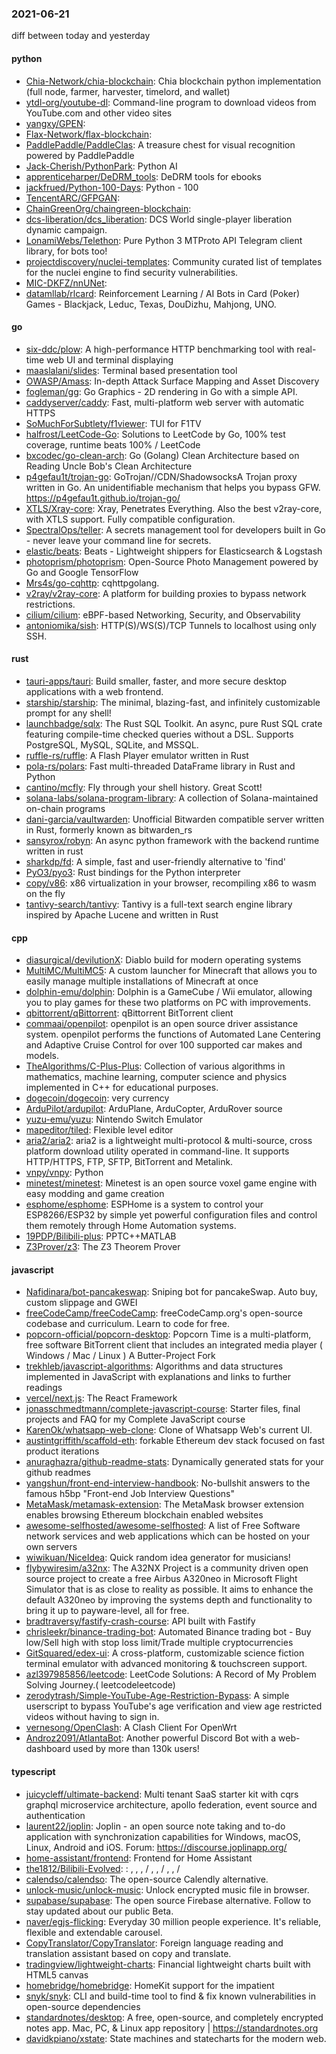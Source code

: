 ### 2021-06-21
diff between today and yesterday

#### python
* [Chia-Network/chia-blockchain](https://github.com/Chia-Network/chia-blockchain): Chia blockchain python implementation (full node, farmer, harvester, timelord, and wallet)
* [ytdl-org/youtube-dl](https://github.com/ytdl-org/youtube-dl): Command-line program to download videos from YouTube.com and other video sites
* [yangxy/GPEN](https://github.com/yangxy/GPEN): 
* [Flax-Network/flax-blockchain](https://github.com/Flax-Network/flax-blockchain): 
* [PaddlePaddle/PaddleClas](https://github.com/PaddlePaddle/PaddleClas): A treasure chest for visual recognition powered by PaddlePaddle
* [Jack-Cherish/PythonPark](https://github.com/Jack-Cherish/PythonPark): Python AI
* [apprenticeharper/DeDRM_tools](https://github.com/apprenticeharper/DeDRM_tools): DeDRM tools for ebooks
* [jackfrued/Python-100-Days](https://github.com/jackfrued/Python-100-Days): Python - 100
* [TencentARC/GFPGAN](https://github.com/TencentARC/GFPGAN): 
* [ChainGreenOrg/chaingreen-blockchain](https://github.com/ChainGreenOrg/chaingreen-blockchain): 
* [dcs-liberation/dcs_liberation](https://github.com/dcs-liberation/dcs_liberation): DCS World single-player liberation dynamic campaign.
* [LonamiWebs/Telethon](https://github.com/LonamiWebs/Telethon): Pure Python 3 MTProto API Telegram client library, for bots too!
* [projectdiscovery/nuclei-templates](https://github.com/projectdiscovery/nuclei-templates): Community curated list of templates for the nuclei engine to find security vulnerabilities.
* [MIC-DKFZ/nnUNet](https://github.com/MIC-DKFZ/nnUNet): 
* [datamllab/rlcard](https://github.com/datamllab/rlcard): Reinforcement Learning / AI Bots in Card (Poker) Games - Blackjack, Leduc, Texas, DouDizhu, Mahjong, UNO.

#### go
* [six-ddc/plow](https://github.com/six-ddc/plow): A high-performance HTTP benchmarking tool with real-time web UI and terminal displaying
* [maaslalani/slides](https://github.com/maaslalani/slides): Terminal based presentation tool
* [OWASP/Amass](https://github.com/OWASP/Amass): In-depth Attack Surface Mapping and Asset Discovery
* [fogleman/gg](https://github.com/fogleman/gg): Go Graphics - 2D rendering in Go with a simple API.
* [caddyserver/caddy](https://github.com/caddyserver/caddy): Fast, multi-platform web server with automatic HTTPS
* [SoMuchForSubtlety/f1viewer](https://github.com/SoMuchForSubtlety/f1viewer):  TUI for F1TV
* [halfrost/LeetCode-Go](https://github.com/halfrost/LeetCode-Go):  Solutions to LeetCode by Go, 100% test coverage, runtime beats 100% / LeetCode 
* [bxcodec/go-clean-arch](https://github.com/bxcodec/go-clean-arch): Go (Golang) Clean Architecture based on Reading Uncle Bob's Clean Architecture
* [p4gefau1t/trojan-go](https://github.com/p4gefau1t/trojan-go): GoTrojan//CDN/ShadowsocksA Trojan proxy written in Go. An unidentifiable mechanism that helps you bypass GFW. https://p4gefau1t.github.io/trojan-go/
* [XTLS/Xray-core](https://github.com/XTLS/Xray-core): Xray, Penetrates Everything. Also the best v2ray-core, with XTLS support. Fully compatible configuration.
* [SpectralOps/teller](https://github.com/SpectralOps/teller): A secrets management tool for developers built in Go - never leave your command line for secrets.
* [elastic/beats](https://github.com/elastic/beats):  Beats - Lightweight shippers for Elasticsearch & Logstash
* [photoprism/photoprism](https://github.com/photoprism/photoprism): Open-Source Photo Management powered by Go and Google TensorFlow
* [Mrs4s/go-cqhttp](https://github.com/Mrs4s/go-cqhttp): cqhttpgolang.
* [v2ray/v2ray-core](https://github.com/v2ray/v2ray-core): A platform for building proxies to bypass network restrictions.
* [cilium/cilium](https://github.com/cilium/cilium): eBPF-based Networking, Security, and Observability
* [antoniomika/sish](https://github.com/antoniomika/sish): HTTP(S)/WS(S)/TCP Tunnels to localhost using only SSH.

#### rust
* [tauri-apps/tauri](https://github.com/tauri-apps/tauri): Build smaller, faster, and more secure desktop applications with a web frontend.
* [starship/starship](https://github.com/starship/starship):  The minimal, blazing-fast, and infinitely customizable prompt for any shell!
* [launchbadge/sqlx](https://github.com/launchbadge/sqlx):  The Rust SQL Toolkit. An async, pure Rust SQL crate featuring compile-time checked queries without a DSL. Supports PostgreSQL, MySQL, SQLite, and MSSQL.
* [ruffle-rs/ruffle](https://github.com/ruffle-rs/ruffle): A Flash Player emulator written in Rust
* [pola-rs/polars](https://github.com/pola-rs/polars): Fast multi-threaded DataFrame library in Rust and Python
* [cantino/mcfly](https://github.com/cantino/mcfly): Fly through your shell history. Great Scott!
* [solana-labs/solana-program-library](https://github.com/solana-labs/solana-program-library): A collection of Solana-maintained on-chain programs
* [dani-garcia/vaultwarden](https://github.com/dani-garcia/vaultwarden): Unofficial Bitwarden compatible server written in Rust, formerly known as bitwarden_rs
* [sansyrox/robyn](https://github.com/sansyrox/robyn): An async python framework with the backend runtime written in rust
* [sharkdp/fd](https://github.com/sharkdp/fd): A simple, fast and user-friendly alternative to 'find'
* [PyO3/pyo3](https://github.com/PyO3/pyo3): Rust bindings for the Python interpreter
* [copy/v86](https://github.com/copy/v86): x86 virtualization in your browser, recompiling x86 to wasm on the fly
* [tantivy-search/tantivy](https://github.com/tantivy-search/tantivy): Tantivy is a full-text search engine library inspired by Apache Lucene and written in Rust

#### cpp
* [diasurgical/devilutionX](https://github.com/diasurgical/devilutionX): Diablo build for modern operating systems
* [MultiMC/MultiMC5](https://github.com/MultiMC/MultiMC5): A custom launcher for Minecraft that allows you to easily manage multiple installations of Minecraft at once
* [dolphin-emu/dolphin](https://github.com/dolphin-emu/dolphin): Dolphin is a GameCube / Wii emulator, allowing you to play games for these two platforms on PC with improvements.
* [qbittorrent/qBittorrent](https://github.com/qbittorrent/qBittorrent): qBittorrent BitTorrent client
* [commaai/openpilot](https://github.com/commaai/openpilot): openpilot is an open source driver assistance system. openpilot performs the functions of Automated Lane Centering and Adaptive Cruise Control for over 100 supported car makes and models.
* [TheAlgorithms/C-Plus-Plus](https://github.com/TheAlgorithms/C-Plus-Plus): Collection of various algorithms in mathematics, machine learning, computer science and physics implemented in C++ for educational purposes.
* [dogecoin/dogecoin](https://github.com/dogecoin/dogecoin): very currency
* [ArduPilot/ardupilot](https://github.com/ArduPilot/ardupilot): ArduPlane, ArduCopter, ArduRover source
* [yuzu-emu/yuzu](https://github.com/yuzu-emu/yuzu): Nintendo Switch Emulator
* [mapeditor/tiled](https://github.com/mapeditor/tiled): Flexible level editor
* [aria2/aria2](https://github.com/aria2/aria2): aria2 is a lightweight multi-protocol & multi-source, cross platform download utility operated in command-line. It supports HTTP/HTTPS, FTP, SFTP, BitTorrent and Metalink.
* [vnpy/vnpy](https://github.com/vnpy/vnpy): Python
* [minetest/minetest](https://github.com/minetest/minetest): Minetest is an open source voxel game engine with easy modding and game creation
* [esphome/esphome](https://github.com/esphome/esphome): ESPHome is a system to control your ESP8266/ESP32 by simple yet powerful configuration files and control them remotely through Home Automation systems.
* [19PDP/Bilibili-plus](https://github.com/19PDP/Bilibili-plus): PPTC++MATLAB
* [Z3Prover/z3](https://github.com/Z3Prover/z3): The Z3 Theorem Prover

#### javascript
* [Nafidinara/bot-pancakeswap](https://github.com/Nafidinara/bot-pancakeswap): Sniping bot for pancakeSwap. Auto buy, custom slippage and GWEI
* [freeCodeCamp/freeCodeCamp](https://github.com/freeCodeCamp/freeCodeCamp): freeCodeCamp.org's open-source codebase and curriculum. Learn to code for free.
* [popcorn-official/popcorn-desktop](https://github.com/popcorn-official/popcorn-desktop): Popcorn Time is a multi-platform, free software BitTorrent client that includes an integrated media player ( Windows / Mac / Linux ) A Butter-Project Fork
* [trekhleb/javascript-algorithms](https://github.com/trekhleb/javascript-algorithms):  Algorithms and data structures implemented in JavaScript with explanations and links to further readings
* [vercel/next.js](https://github.com/vercel/next.js): The React Framework
* [jonasschmedtmann/complete-javascript-course](https://github.com/jonasschmedtmann/complete-javascript-course): Starter files, final projects and FAQ for my Complete JavaScript course
* [KarenOk/whatsapp-web-clone](https://github.com/KarenOk/whatsapp-web-clone): Clone of Whatsapp Web's current UI.
* [austintgriffith/scaffold-eth](https://github.com/austintgriffith/scaffold-eth):  forkable Ethereum dev stack focused on fast product iterations
* [anuraghazra/github-readme-stats](https://github.com/anuraghazra/github-readme-stats):  Dynamically generated stats for your github readmes
* [yangshun/front-end-interview-handbook](https://github.com/yangshun/front-end-interview-handbook):  No-bullshit answers to the famous h5bp "Front-end Job Interview Questions"
* [MetaMask/metamask-extension](https://github.com/MetaMask/metamask-extension):   The MetaMask browser extension enables browsing Ethereum blockchain enabled websites
* [awesome-selfhosted/awesome-selfhosted](https://github.com/awesome-selfhosted/awesome-selfhosted): A list of Free Software network services and web applications which can be hosted on your own servers
* [wiwikuan/NiceIdea](https://github.com/wiwikuan/NiceIdea): Quick random idea generator for musicians!
* [flybywiresim/a32nx](https://github.com/flybywiresim/a32nx): The A32NX Project is a community driven open source project to create a free Airbus A320neo in Microsoft Flight Simulator that is as close to reality as possible. It aims to enhance the default A320neo by improving the systems depth and functionality to bring it up to payware-level, all for free.
* [bradtraversy/fastify-crash-course](https://github.com/bradtraversy/fastify-crash-course): API built with Fastify
* [chrisleekr/binance-trading-bot](https://github.com/chrisleekr/binance-trading-bot): Automated Binance trading bot - Buy low/Sell high with stop loss limit/Trade multiple cryptocurrencies
* [GitSquared/edex-ui](https://github.com/GitSquared/edex-ui): A cross-platform, customizable science fiction terminal emulator with advanced monitoring & touchscreen support.
* [azl397985856/leetcode](https://github.com/azl397985856/leetcode): LeetCode Solutions: A Record of My Problem Solving Journey.( leetcodeleetcode)
* [zerodytrash/Simple-YouTube-Age-Restriction-Bypass](https://github.com/zerodytrash/Simple-YouTube-Age-Restriction-Bypass): A simple userscript to bypass YouTube's age verification and view age restricted videos without having to sign in.
* [vernesong/OpenClash](https://github.com/vernesong/OpenClash): A Clash Client For OpenWrt
* [Androz2091/AtlantaBot](https://github.com/Androz2091/AtlantaBot):  Another powerful Discord Bot with a web-dashboard used by more than 130k users!

#### typescript
* [juicycleff/ultimate-backend](https://github.com/juicycleff/ultimate-backend): Multi tenant SaaS starter kit with cqrs graphql microservice architecture, apollo federation, event source and authentication
* [laurent22/joplin](https://github.com/laurent22/joplin): Joplin - an open source note taking and to-do application with synchronization capabilities for Windows, macOS, Linux, Android and iOS. Forum: https://discourse.joplinapp.org/
* [home-assistant/frontend](https://github.com/home-assistant/frontend):  Frontend for Home Assistant
* [the1812/Bilibili-Evolved](https://github.com/the1812/Bilibili-Evolved): : , , ,  / , ,  / , ,  / 
* [calendso/calendso](https://github.com/calendso/calendso): The open-source Calendly alternative.
* [unlock-music/unlock-music](https://github.com/unlock-music/unlock-music): Unlock encrypted music file in browser. 
* [supabase/supabase](https://github.com/supabase/supabase): The open source Firebase alternative. Follow to stay updated about our public Beta.
* [naver/egjs-flicking](https://github.com/naver/egjs-flicking):   Everyday 30 million people experience. It's reliable, flexible and extendable carousel.
* [CopyTranslator/CopyTranslator](https://github.com/CopyTranslator/CopyTranslator): Foreign language reading and translation assistant based on copy and translate.
* [tradingview/lightweight-charts](https://github.com/tradingview/lightweight-charts): Financial lightweight charts built with HTML5 canvas
* [homebridge/homebridge](https://github.com/homebridge/homebridge): HomeKit support for the impatient
* [snyk/snyk](https://github.com/snyk/snyk): CLI and build-time tool to find & fix known vulnerabilities in open-source dependencies
* [standardnotes/desktop](https://github.com/standardnotes/desktop): A free, open-source, and completely encrypted notes app. Mac, PC, & Linux app repository | https://standardnotes.org
* [davidkpiano/xstate](https://github.com/davidkpiano/xstate): State machines and statecharts for the modern web.
